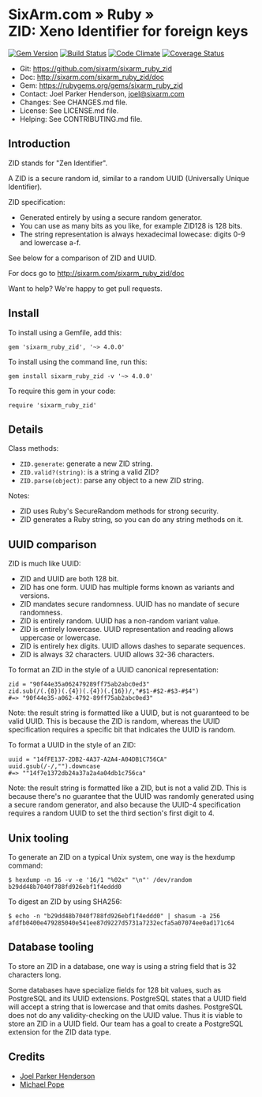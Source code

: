 # SixArm.com » Ruby » <br> ZID: Xeno Identifier for foreign keys

<!--HEADER-OPEN-->

[![Gem Version](https://badge.fury.io/rb/sixarm_ruby_zid.svg)](http://badge.fury.io/rb/sixarm_ruby_zid)
[![Build Status](https://travis-ci.org/SixArm/sixarm_ruby_zid.png)](https://travis-ci.org/SixArm/sixarm_ruby_zid)
[![Code Climate](https://codeclimate.com/github/SixArm/sixarm_ruby_zid.png)](https://codeclimate.com/github/SixArm/sixarm_ruby_zid)
[![Coverage Status](https://coveralls.io/repos/SixArm/sixarm_ruby_zid/badge.svg?branch=master&service=github)](https://coveralls.io/github/SixArm/sixarm_ruby_zid?branch=master)

* Git: <https://github.com/sixarm/sixarm_ruby_zid>
* Doc: <http://sixarm.com/sixarm_ruby_zid/doc>
* Gem: <https://rubygems.org/gems/sixarm_ruby_zid>
* Contact: Joel Parker Henderson, <joel@sixarm.com>
* Changes: See CHANGES.md file.
* License: See LICENSE.md file.
* Helping: See CONTRIBUTING.md file.

<!--HEADER-SHUT-->


## Introduction

ZID stands for "Zen Identifier".

A ZID is a secure random id, similar to a random UUID (Universally Unique Identifier).

ZID specification:

  * Generated entirely by using a secure random generator.
  * You can use as many bits as you like, for example ZID128 is 128 bits.
  * The string representation is always hexadecimal lowecase: digits 0-9 and lowercase a-f.

See below for a comparison of ZID and UUID.

For docs go to <http://sixarm.com/sixarm_ruby_zid/doc>

Want to help? We're happy to get pull requests.


<!--INSTALL-OPEN-->

## Install

To install using a Gemfile, add this:

    gem 'sixarm_ruby_zid', '~> 4.0.0'

To install using the command line, run this:

    gem install sixarm_ruby_zid -v '~> 4.0.0'

To require this gem in your code:

    require 'sixarm_ruby_zid'

<!--INSTALL-SHUT-->


## Details

Class methods:

  * `ZID.generate`: generate a new ZID string.
  * `ZID.valid?(string)`: is a string a valid ZID?
  * `ZID.parse(object)`: parse any object to a new ZID string.

Notes:

  * ZID uses Ruby's SecureRandom methods for strong security.
  * ZID generates a Ruby string, so you can do any string methods on it.


## UUID comparison

ZID is much like UUID:

  * ZID and UUID are both 128 bit.
  * ZID has one form. UUID has multiple forms known as variants and versions.
  * ZID mandates secure randomness. UUID has no mandate of secure randomness.
  * ZID is entirely random. UUID has a non-random variant value.
  * ZID is entirely lowercase. UUID representation and reading allows uppercase or lowercase.
  * ZID is entirely hex digits. UUID allows dashes to separate sequences.
  * ZID is always 32 characters. UUID allows 32-36 characters.

To format an ZID in the style of a UUID canonical representation:

    zid = "90f44e35a062479289ff75ab2abc0ed3"
    zid.sub(/(.{8})(.{4})(.{4})(.{16})/,"#$1-#$2-#$3-#$4")
    #=> "90f44e35-a062-4792-89ff75ab2abc0ed3"

Note: the result string is formatted like a UUID, but is not guaranteed to be valid UUID. This is because the ZID is random, whereas the UUID specification requires a specific bit that indicates the UUID is random.

To format a UUID in the style of an ZID:

    uuid = "14fFE137-2DB2-4A37-A2A4-A04DB1C756CA"
    uuid.gsub(/-/,"").downcase
    #=> ""14f7e1372db24a37a2a4a04db1c756ca"

Note: the result string is formatted like a ZID, but is not a valid ZID. This is because there's no guarantee that the UUID was randomly generated using a secure random generator, and also because the UUID-4 specification requires a random UUID to set the third section's first digit to 4.


## Unix tooling

To generate an ZID on a typical Unix system, one way is the hexdump command:

    $ hexdump -n 16 -v -e '16/1 "%02x" "\n"' /dev/random
    b29dd48b7040f788fd926ebf1f4eddd0

To digest an ZID by using SHA256:

    $ echo -n "b29dd48b7040f788fd926ebf1f4eddd0" | shasum -a 256
    afdfb0400e479285040e541ee87d9227d5731a7232ecfa5a07074ee0ad171c64


## Database tooling

To store an ZID in a database, one way is using a string field that is 32 characters long.

Some databases have specialize fields for 128 bit values, such as PostgreSQL and its UUID extensions. PostgreSQL states that a UUID field will accept a string that is lowercase and that omits dashes. PostgreSQL does not do any validity-checking on the UUID value. Thus it is viable to store an ZID in a UUID field. Our team has a goal to create a PostgreSQL extension for the ZID data type.

## Credits

* [Joel Parker Henderson](https://github.com/joelparkerhenderson)
* [Michael Pope](https://github.com/amorphid)
